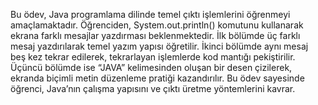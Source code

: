 Bu ödev, Java programlama dilinde temel çıktı işlemlerini öğrenmeyi amaçlamaktadır. Öğrenciden, System.out.println() komutunu kullanarak ekrana farklı mesajlar yazdırması beklenmektedir. İlk bölümde üç farklı mesaj yazdırılarak temel yazım yapısı öğretilir. İkinci bölümde aynı mesaj beş kez tekrar edilerek, tekrarlayan işlemlerde kod mantığı pekiştirilir. Üçüncü bölümde ise “JAVA” kelimesinden oluşan bir desen çizilerek, ekranda biçimli metin düzenleme pratiği kazandırılır. Bu ödev sayesinde öğrenci, Java’nın çalışma yapısını ve çıktı üretme yöntemlerini kavrar.
